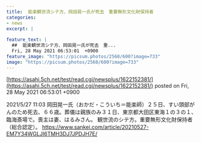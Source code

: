 ```yaml
---
title:  能楽観世流シテ方、岡田晃一氏が死去　重要無形文化財保持者  
categories:
- news
excerpt: |
  
feature_text: |
  ##  能楽観世流シテ方、岡田晃一氏が死去　重...
  Fri, 28 May 2021 06:53:01  +0900
feature_image: "https://picsum.photos/2560/600?image=733"
image: "https://picsum.photos/2560/600?image=733"
---
```


[https://asahi.5ch.net/test/read.cgi/newsplus/1622152381/](https://asahi.5ch.net/test/read.cgi/newsplus/1622152381/)
posted on Fri, 28 May 2021 06:53:01  +0900

<!--more-->

2021/5/27 11:03 岡田晃一氏（おかだ・こういち＝能楽師）２５日、すい頭部がんのため死去、６６歳。葬儀は親族のみ３１日、東京都大田区東海１の３の１、臨海斎場で。喪主は妻、はるみさん。 観世流のシテ方。重要無形文化財保持者（総合認定）。 https://www.sankei.com/article/20210527-EM7Y34WGLJI6TMH3DJ7JPDJH7E/
